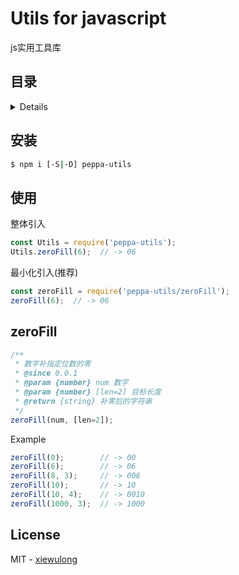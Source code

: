 # Utils for javascript

js实用工具库

## 目录

<details>

* [安装](#安装)
* [使用](#使用)
* [zeroFill](#zeroFill)
* [License](#license)

</details>

## 安装

```bash
$ npm i [-S|-D] peppa-utils
```

## 使用

整体引入

```js
const Utils = require('peppa-utils');
Utils.zeroFill(6);  // -> 06
```

最小化引入(推荐)

```js
const zeroFill = require('peppa-utils/zeroFill');
zeroFill(6);  // -> 06
```

## zeroFill

```js
/**
 * 数字补指定位数的零
 * @since 0.0.1
 * @param {number} num 数字
 * @param {number} [len=2] 目标长度
 * @return {string} 补零后的字符串
 */
zeroFill(num, [len=2]);
```

Example

```js
zeroFill(0);        // -> 00
zeroFill(6);        // -> 06
zeroFill(8, 3);     // -> 008
zeroFill(10);       // -> 10
zeroFill(10, 4);    // -> 0010
zeroFill(1000, 3);  // -> 1000
```

## License

MIT - [xiewulong](https://github.com/xiewulong)
